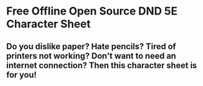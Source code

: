 # Free Offline Open Source DND 5E Character Sheet

## Do you dislike paper? Hate pencils? Tired of printers not working? Don't want to need an internet connection? Then this character sheet is for you!